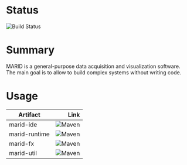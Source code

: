 Status
====================

![Build Status](https://travis-ci.org/MaridProject/marid.svg?branch=master)

Summary
====================

MARID is a general-purpose data acquisition and visualization software. The main goal is to allow to build
complex systems without writing code. 

Usage
====================

| Artifact | Link  |
|----------|------:|
| marid-ide | ![Maven](http://img.shields.io/maven-central/v/org.marid/marid-ide.svg?style=flat) |
| marid-runtime | ![Maven](http://img.shields.io/maven-central/v/org.marid/marid-runtime.svg?style=flat) |
| marid-fx | ![Maven](http://img.shields.io/maven-central/v/org.marid/marid-fx.svg?style=flat) |
| marid-util | ![Maven](http://img.shields.io/maven-central/v/org.marid/marid-util.svg?style=flat) |